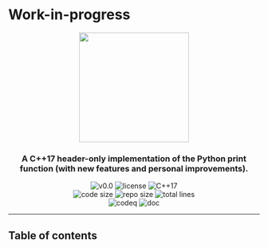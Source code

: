 # Work-in-progress

<p align="center"><img src="https://github.com/JustWhit3/ptc_print/blob/main/img/logo.svg" height=220></p>

<h3 align="center">A C++17 header-only implementation of the Python print function (with new features and personal improvements). </h3>
<p align="center">
  <img title="v0.0" alt="v0.0" src="https://img.shields.io/badge/version-v0.0-informational?style=flat-square">
  <img title="MIT License" alt="license" src="https://img.shields.io/badge/license-MIT-informational?style=flat-square">
	<img title="C++17" alt="C++17" src="https://img.shields.io/badge/c++-17-informational?style=flat-square"><br/>
	<img title="Code size" alt="code size" src="https://img.shields.io/github/languages/code-size/JustWhit3/ptc_print?color=red">
	<img title="Repo size" alt="repo size" src="https://img.shields.io/github/repo-size/JustWhit3/ptc_print?color=red">
	<img title="Lines of code" alt="total lines" src="https://img.shields.io/tokei/lines/github/JustWhit3/ptc_print?color=red"></br>
  <img title="codeq" alt="codeq" src="https://github.com/JustWhit3/ptc_print/actions/workflows/codeql-analysis.yml/badge.svg">
  <img title="doc" alt="doc" src="https://github.com/JustWhit3/ptc_print/actions/workflows/DocGenerator.yml/badge.svg">
</p>

***

## Table of contents